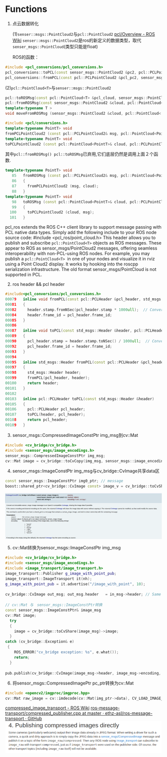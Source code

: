 # Functions

1. 点云数据转化

     (1)`senser::msgs::PointCloud2`与`pcl::PointCloud2`
       [pcl/Overview - ROS Wiki](http://wiki.ros.org/pcl/Overview)
       `senser::msgs::PointCloud2`是ros的新定义的数据类型，取代`senser_msgs::PointCloud`(类型只能是float) 

     ROS的函数：
  ```cpp
  #include <pcl_conversions/pcl_conversions.h>
  pcl_conversions::toPCL(const sensor_msgs::PointCloud2 &pc2, pcl::PCLPointCloud2 &pcl_pc2)
  pcl_conversions::fromPCL(const pcl::PCLPointCloud2 &pcl_pc2, sensor_msgs::PointCloud2 &pc2)
  ```

​     (2)`pcl::PointCloud<T>`与`senser::msgs::PointCloud2`

  ```cpp
  pcl::toROSMsg(const pcl::PointCloud<T> &pcl_cloud, sensor_msgs::PointCloud2 &cloud)
  pcl::fromROSMsg(const sensor_msgs::PointCloud2 &cloud, pcl::PointCloud<T> &pcl_cloud)
template<typename T >
void moveFromROSMsg (sensor_msgs::PointCloud2 &cloud, pcl::PointCloud< T > &pcl_cloud) // 推荐使用
  ```

  ```cpp
  #include <pcl/conversions.h>
template<typename PointT> void
 fromPCLPointCloud2 (const pcl::PCLPointCloud2& msg, pcl::PointCloud<PointT>& cloud)
template<typename PointT> void
 toPCLPointCloud2 (const pcl::PointCloud<PointT>& cloud, pcl::PCLPointCloud2& msg)
  ```
其中`pcl::fromROSMsg() pcl::toROSMsg`已弃用,它们底层仍然是调用上面２个函数.
```cpp
template<typename PointT> void 
   85   fromROSMsg (const pcl::PCLPointCloud2& msg, pcl::PointCloud<PointT>& cloud)
   86   {
   87     fromPCLPointCloud2 (msg, cloud);
   88   }
template<typename PointT> void 
   98   toROSMsg (const pcl::PointCloud<PointT>& cloud, pcl::PCLPointCloud2& msg)
   99   {
  100     toPCLPointCloud2 (cloud, msg);
  101   }
```
pcl_ros extends the ROS C++ client library to support message passing with PCL native data types. Simply add the following include to your ROS node source code:
#include <pcl_ros/point_cloud.h>
This header allows you to publish and subscribe `pcl::PointCloud<T>` objects as ROS messages. These appear to ROS as sensor_msgs/PointCloud2 messages, offering seamless interoperability with non-PCL-using ROS nodes. For example, you may publish a `pcl::PointCloud<T> `in one of your nodes and visualize it in rviz using a Point Cloud2 display. It works by hooking into the roscpp serialization infrastructure.
The old format sensor_msgs/PointCloud is not supported in PCL.

2. ros header && pcl header
```cpp
#include<pcl_conversions/pcl_conversions.h>
00079   inline void fromPCL(const pcl::PCLHeader &pcl_header, std_msgs::Header &header)
00081   {
00082     header.stamp.fromNSec(pcl_header.stamp * 1000ull);  // Convert from us to ns 00083     header.seq = pcl_header.seq;
00084     header.frame_id = pcl_header.frame_id;
00085   }
00086 
00087   inline void toPCL(const std_msgs::Header &header, pcl::PCLHeader &pcl_header)
00089   {
00090     pcl_header.stamp = header.stamp.toNSec() / 1000ull;  // Convert from ns to us 00091     pcl_header.seq = header.seq;
00092     pcl_header.frame_id = header.frame_id;
00093   }
00094 
00095   inline std_msgs::Header fromPCL(const pcl::PCLHeader &pcl_header)
00097   {
00098     std_msgs::Header header;
00099     fromPCL(pcl_header, header);
00100     return header;
00101   }
00102 
00103   inline pcl::PCLHeader toPCL(const std_msgs::Header &header)
00105   {
00106     pcl::PCLHeader pcl_header;
00107     toPCL(header, pcl_header);
00108     return pcl_header;
00109   }

```

3. sensor_msgs::CompressedImageConstPtr img_msg到cv::Mat
```cpp
#include <cv_bridge/cv_bridge.h> 
#include <sensor_msgs/image_encodings.h>
sensor_msgs::CompressedImageConstPtr img_msg;
cv::Mat image = cv_bridge::toCvCopy(img_msg, sensor_msgs::image_encodings::BGR8)->image; //sensor_msgs::image_encodings::BGR8
```

4. sensor_msgs::ImageConstPtr img_msg与cv_bridge::CvImage共享data区
```cpp
const sensor_msgs::ImageConstPtr img0_ptr; // message
boost::shared_ptr<cv_bridge::CvImage const> image_v = cv_bridge::toCvShare(img0_ptr, sensor_msgs::image_encodings::BGR8);
```
![7363e483](img/7363e483.png)

5. cv::Mat转换为sensor_msgs::ImageConstPtr img_msg
```cpp
#include <cv_bridge/cv_bridge.h> 
#include <sensor_msgs/image_encodings.h>
#include <image_transport/image_transport.h>
image_transport::Publisher g_image_with_point_pub;
image_transport::ImageTransport it(nh);
g_image_with_point_pub = it.advertise("/image_with_point", 10);

cv_bridge::CvImage out_msg; out_msg.header   = in_msg->header; // Same timestamp and tf frame as input image out_msg.encoding = sensor_msgs::image_encodings::TYPE_8UC1; // Or whatever sensor_msgs::image_encodings::TYPE_8UC3　(rgb) out_msg.image    = sal_float_image; // Your cv::Mat g_image_with_point_pub.publish(out_msg.toImageMsg());

// cv::Mat 与　sensor_msgs::ImageConstPtr转换
const sensor_msgs::ImageConstPtr& image_msg
cv::Mat image;
  try
  {
    image = cv_bridge::toCvShare(image_msg)->image;
  }
catch (cv_bridge::Exception& e)
 {
    ROS_ERROR("cv_bridge exception: %s", e.what());
    return;
  }

pub.publish(cv_bridge::CvImage(image_msg->header, image_msg->encoding, image).toImageMsg());
```

6. 将sensor_msgs::CompressedImagePtr pc_ptr转换为cv::Mat
```cpp
#include <opencv2/imgproc/imgproc.hpp>
cv::Mat raw_image = cv::imdecode(cv::Mat(img_ptr->data), CV_LOAD_IMAGE_UNCHANGED);
```
[compressed_image_transport - ROS Wiki](http://wiki.ros.org/compressed_image_transport)
[ros-message-transport/compressed_publisher.cpp at master · ethz-asl/ros-message-transport · GitHub](https://github.com/ethz-asl/ros-message-transport/blob/master/compressed_imagem_transport/src/compressed_publisher.cpp)
![095f57e7](img/095f57e7.png)